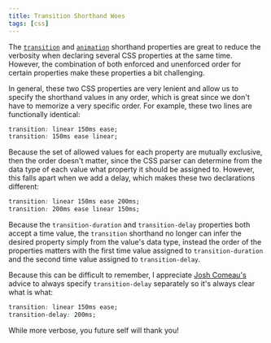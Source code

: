 ```yaml
---
title: Transition Shorthand Woes
tags: [css]
---
```


The [`transition`](https://developer.mozilla.org/en-US/docs/Web/CSS/transition)
and [`animation`](https://developer.mozilla.org/en-US/docs/Web/CSS/animation)
shorthand properties are great to reduce the verbosity when declaring several
CSS properties at the same time. However, the combination of both enforced and
unenforced order for certain properties make these properties a bit challenging.

In general, these two CSS properties are very lenient and allow us to specify
the shorthand values in any order, which is great since we don't have to
memorize a very specific order. For example, these two lines are functionally
identical:

```css
transition: linear 150ms ease;
transition: 150ms ease linear;
```

Because the set of allowed values for each property are mutually exclusive, then
the order doesn't matter, since the CSS parser can determine from the data type
of each value what property it should be assigned to. However, this falls apart
when we add a delay, which makes these two declarations different:

```css
transition: linear 150ms ease 200ms;
transition: 200ms ease linear 150ms;
```

Because the `transition-duration` and `transition-delay` properties both accept
a time value, the `transition` shorthand no longer can infer the desired
property simply from the value's data type, instead the order of the properties
matters with the first time value assigned to `transition-duration` and the
second time value assigned to `transition-delay`.

Because this can be difficult to remember, I appreciate
[Josh Comeau's](https://www.joshwcomeau.com) advice to always specify
`transition-delay` separately so it's always clear what is what:

```css
transition: linear 150ms ease;
transition-delay: 200ms;
```

While more verbose, you future self will thank you!
